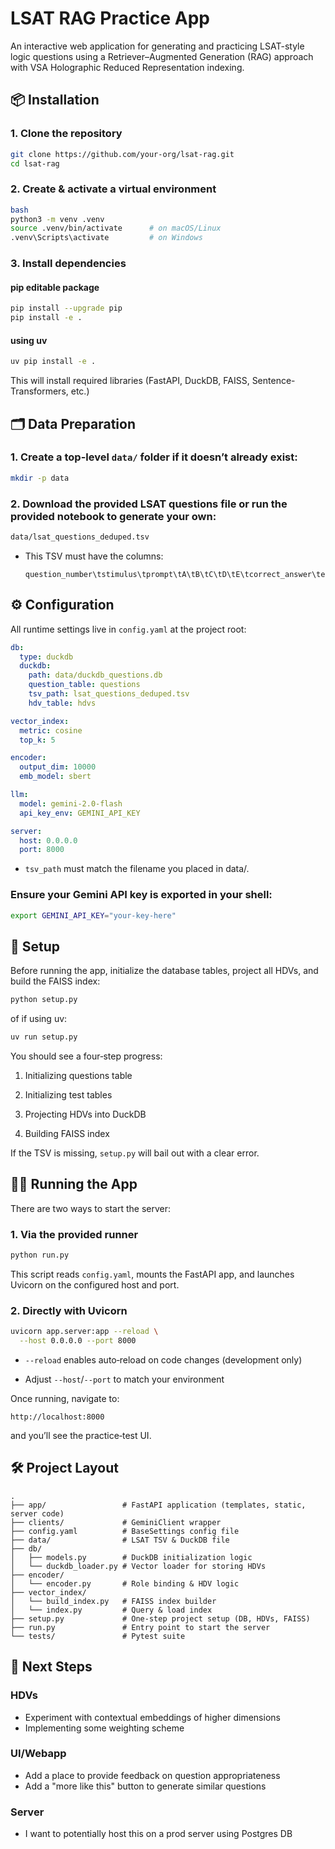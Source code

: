 # LSAT RAG Practice App
An interactive web application for generating and practicing LSAT-style logic questions using a
Retriever–Augmented Generation (RAG) approach with VSA Holographic Reduced Representation indexing.

## 📦 Installation

### 1. Clone the repository
```bash
git clone https://github.com/your-org/lsat-rag.git
cd lsat-rag
```

### 2. Create & activate a virtual environment
```bash
bash
python3 -m venv .venv
source .venv/bin/activate      # on macOS/Linux
.venv\Scripts\activate         # on Windows
```

### 3. Install dependencies

#### pip editable package
```bash
pip install --upgrade pip
pip install -e .
```
#### using uv
```bash
uv pip install -e .
```
This will install required libraries (FastAPI, DuckDB, FAISS, Sentence-Transformers, etc.)

## 🗂 Data Preparation

### 1. Create a top-level `data/` folder if it doesn’t already exist:

```bash
mkdir -p data
```

### 2. Download the provided LSAT questions file or run the provided notebook to generate your own:

```bash
data/lsat_questions_deduped.tsv
```

* This TSV must have the columns:
    ```tsv
    question_number\tstimulus\tprompt\tA\tB\tC\tD\tE\tcorrect_answer\texplanation\n
    ```

## ⚙️ Configuration
All runtime settings live in `config.yaml` at the project root:

```yaml
db:
  type: duckdb
  duckdb:
    path: data/duckdb_questions.db
    question_table: questions
    tsv_path: lsat_questions_deduped.tsv
    hdv_table: hdvs

vector_index:
  metric: cosine
  top_k: 5

encoder:
  output_dim: 10000
  emb_model: sbert

llm:
  model: gemini-2.0-flash
  api_key_env: GEMINI_API_KEY

server:
  host: 0.0.0.0
  port: 8000
```

* `tsv_path` must match the filename you placed in data/.

### Ensure your Gemini API key is exported in your shell:

```bash
export GEMINI_API_KEY="your-key-here"
```

## 🚀 Setup
Before running the app, initialize the database tables, project all HDVs, and build the FAISS index:

```bash
python setup.py
```
of if using uv:
```bash
uv run setup.py
```

You should see a four‐step progress:

1. Initializing questions table

2. Initializing test tables

3. Projecting HDVs into DuckDB

4. Building FAISS index

If the TSV is missing, `setup.py` will bail out with a clear error.

## 🏃‍♂️ Running the App
There are two ways to start the server:

### 1. Via the provided runner
```bash
python run.py
```
This script reads `config.yaml`, mounts the FastAPI app, and launches Uvicorn on the configured host and port.

### 2. Directly with Uvicorn
```bash
uvicorn app.server:app --reload \
  --host 0.0.0.0 --port 8000
```
* `--reload` enables auto‐reload on code changes (development only)

* Adjust `--host`/`--port` to match your environment

Once running, navigate to:

```
http://localhost:8000
```
and you’ll see the practice‐test UI.

## 🛠️ Project Layout
```
.
├── app/                 # FastAPI application (templates, static, server code)
├── clients/             # GeminiClient wrapper
├── config.yaml          # BaseSettings config file
├── data/                # LSAT TSV & DuckDB file
├── db/
│   ├── models.py        # DuckDB initialization logic
│   └── duckdb_loader.py # Vector loader for storing HDVs
├── encoder/
│   └── encoder.py       # Role binding & HDV logic
├── vector_index/
│   └── build_index.py   # FAISS index builder
│   └── index.py         # Query & load index
├── setup.py             # One-step project setup (DB, HDVs, FAISS)
├── run.py               # Entry point to start the server
└── tests/               # Pytest suite
```

## 🎯 Next Steps

### HDVs
* Experiment with contextual embeddings of higher dimensions
* Implementing some weighting scheme

### UI/Webapp
* Add a place to provide feedback on question appropriateness
* Add a "more like this" button to generate similar questions

### Server
* I want to potentially host this on a prod server using Postgres DB